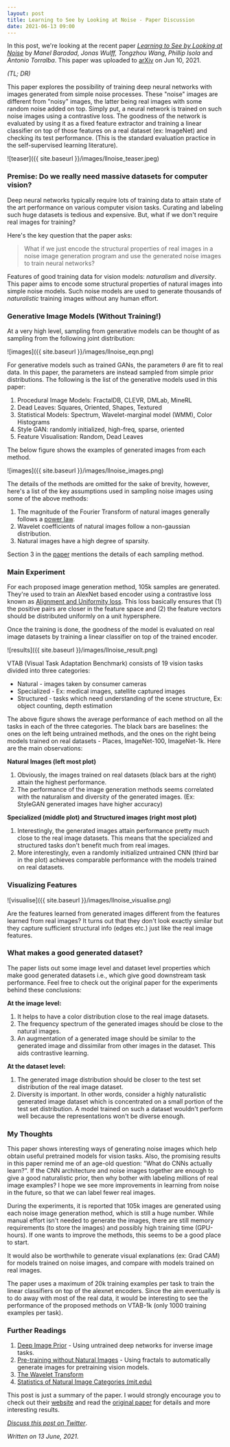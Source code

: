 ```yaml
---
layout: post
title: Learning to See by Looking at Noise - Paper Discussion
date: 2021-06-13 09:00
---
```


In this post, we're looking at the recent paper *[Learning to See by Looking at Noise](https://mbaradad.github.io/learning_with_noise/)* by *Manel Baradad, Jonas Wulff, Tongzhou Wang, Phillip Isola* and *Antonio Torralba*. This paper was uploaded to [arXiv](https://arxiv.org/abs/2106.05963) on Jun 10, 2021.

*(TL; DR)*

This paper explores the possibility of training deep neural networks with images generated from simple noise processes. These "noise" images are different from "noisy" images, the latter being real images with some random noise added on top. Simply put, a neural network is trained on such noise images using a contrastive loss. The goodness of the network is evaluated by using it as a fixed feature extractor and training a linear classifier on top of those features on a real dataset (ex: ImageNet) and checking its test performance. (This is the standard evaluation practice in the self-supervised learning literature). 

 ![teaser]({{ site.baseurl }}/images/llnoise_teaser.jpeg)

### Premise: Do we really need massive datasets for computer vision?
Deep neural networks typically require lots of training data to attain state of the art performance on various computer vision tasks. Curating and labeling such huge datasets is tedious and expensive. But, what if we don't require real images for training? 

Here's the key question that the paper asks:

> What if we just encode the structural properties of real images in a noise image generation program and use the generated noise images to train neural networks?

Features of good training data for vision models: *naturalism* and *diversity*. This paper aims to encode some structural properties of natural images into simple noise models. Such noise models are used to generate thousands of *naturalistic* training images without any human effort. 

### Generative Image Models (Without Training!)
At a very high level, sampling from generative models can be thought of as sampling from the following joint distribution:  

![images]({{ site.baseurl }}/images/llnoise_eqn.png)

For generative models such as trained GANs, the parameters $\theta$ are fit to real data. In this paper, the parameters are instead sampled from simple prior distributions. The following is the list of the generative models used in this paper:

 1. Procedural Image Models: FractalDB, CLEVR, DMLab, MineRL
 2. Dead Leaves: Squares, Oriented, Shapes, Textured
 3. Statistical Models: Spectrum, Wavelet-marginal model (WMM), Color Histograms
 4. Style GAN: randomly initialized, high-freq, sparse, oriented
 5. Feature Visualisation: Random, Dead Leaves

The below figure shows the examples of generated images from each method.

 ![images]({{ site.baseurl }}/images/llnoise_images.png)

The details of the methods are omitted for the sake of brevity, however, here's a list of the key assumptions used in sampling noise images using some of the above methods:

 1. The magnitude of the Fourier Transform of natural images generally follows a [power law](https://en.wikipedia.org/wiki/Power_law).
 2. Wavelet coefficients of natural images follow a non-gaussian distribution. 
 3. Natural images have a high degree of sparsity.

Section 3 in the [paper](https://arxiv.org/pdf/2106.05963.pdf) mentions the details of each sampling method.
### Main Experiment
For each proposed image generation method, 105k samples are generated. They're used to train an AlexNet based encoder using a contrastive loss known as [Alignment and Uniformity loss](https://arxiv.org/abs/2005.10242). This loss basically ensures that (1) the positive pairs are closer in the feature space and (2) the feature vectors should be distributed uniformly on a unit hypersphere. 

Once the training is done, the goodness of the model is evaluated on real image datasets by training a linear classifier on top of the trained encoder.

![results]({{ site.baseurl }}/images/llnoise_result.png)

VTAB (Visual Task Adaptation Benchmark) consists of 19 vision tasks divided into three categories: 

 - Natural - images taken by consumer cameras
 - Specialized  - Ex: medical images, satellite captured images
 - Structured - tasks which need understanding of the scene structure, Ex: object counting, depth estimation

The above figure shows the average performance of each method on all the tasks in each of the three categories. The black bars are baselines: the ones on the left being untrained methods, and the ones on the right being models trained on real datasets - Places, ImageNet-100, ImageNet-1k. Here are the main observations:

**Natural Images (left most plot)**
 1. Obviously, the images trained on real datasets (black bars at the right) attain the highest performance.
 2. The performance of the image generation methods seems correlated with the naturalism and diversity of the generated images. (Ex: StyleGAN generated images have higher accuracy)

**Specialized (middle plot) and Structured images (right most plot)**

 1. Interestingly, the generated images attain performance pretty much close to the real image datasets. This means that the specialized and structured tasks don't benefit much from real images. 
 2. More interestingly, even a randomly initialized untrained CNN (third bar in the plot) achieves comparable performance with the models trained on real datasets. 

### Visualizing Features 

![visualise]({{ site.baseurl }}/images/llnoise_visualise.png)

Are the features learned from generated images different from the features learned from real images? 
It turns out that they don't look exactly similar but they capture sufficient structural info (edges etc.) just like the real image features. 

### What makes a good generated dataset?
The paper lists out some image level and dataset level properties which make good generated datasets i.e., which give good downstream task performance. Feel free to check out the original paper for the experiments behind these conclusions:

**At the image level:**
 1. It helps to have a color distribution close to the real image datasets.
 2. The frequency spectrum of the generated images should be close to the natural images.
 3. An augmentation of a generated image should be similar to the generated image and dissimilar from other images in the dataset. This aids contrastive learning. 

**At the dataset level:**

 1. The generated image distribution should be closer to the test set distribution of the real image dataset.
 2. Diversity is important. In other words, consider a highly naturalistic generated image dataset which is concentrated on a small portion of the test set distribution. A model trained on such a dataset wouldn't perform well because the representations won't be diverse enough. 

### My Thoughts
This paper shows interesting ways of generating noise images which help obtain useful pretrained models for vision tasks. Also, the promising results in this paper remind me of an age-old question: "What do CNNs actually learn?". If the CNN architecture and noise images together are enough to give a good naturalistic prior, then why bother with labeling millions of real image examples? I hope we see more improvements in learning from noise in the future, so that we can label fewer real images.

During the experiments, it is reported that 105k images are generated using each noise image generation method, which is still a huge number. While manual effort isn't needed to generate the images, there are still memory requirements (to store the images) and possibly high training time (GPU-hours). If one wants to improve the methods, this seems to be a good  place to start.

It would also be worthwhile to generate visual explanations (ex: Grad CAM) for models trained on noise images, and compare with models trained on real images. 

The paper uses a maximum of 20k training examples per task to train the linear classifiers on top of the alexnet encoders. Since the aim eventually is to do away with most of the real data, it would be interesting to see the performance of the proposed methods on VTAB-1k (only 1000 training examples per task).

### Further Readings
1. [Deep Image Prior](https://dmitryulyanov.github.io/deep_image_prior) - Using untrained deep networks for inverse image tasks.
2. [ Pre-training without Natural Images](https://arxiv.org/abs/2101.08515) - Using fractals to automatically generate images for pretraining vision models.
3. [The Wavelet Transform](https://towardsdatascience.com/the-wavelet-transform-e9cfa85d7b34)
4. [Statistics of Natural Image Categories (mit.edu)](http://web.mit.edu/torralba/www/ne3302.pdf)

This post is just a summary of the paper. I would strongly encourage you to check out their [website](https://mbaradad.github.io/learning_with_noise/) and read the [original paper](https://arxiv.org/abs/2106.05963) for details and more interesting results. 

*[Discuss this post on Twitter](https://twitter.com/floatml/status/1403996888278265864)*.

*Written on 13 June, 2021.*
